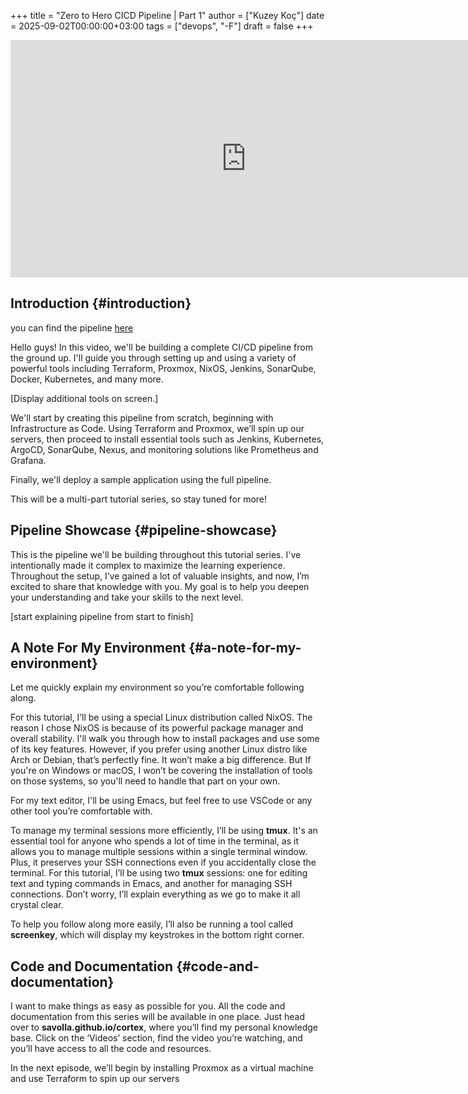 +++
title = "Zero to Hero CICD Pipeline | Part 1"
author = ["Kuzey Koç"]
date = 2025-09-02T00:00:00+03:00
tags = ["devops", "-F"]
draft = false
+++

<iframe width="753" height="380" src="https://www.youtube.com/embed/qV3Nlel4AnI?list=PLrwzufn0Pq4ZRnMoet0roO6si6NsBDSA-" title="Zero to Hero CI/CD Pipeline | Part 1" frameborder="0" allow="accelerometer; autoplay; clipboard-write; encrypted-media; gyroscope; picture-in-picture; web-share" referrerpolicy="strict-origin-when-cross-origin" allowfullscreen></iframe>


## Introduction {#introduction}

you can find the pipeline [here](https://www.canva.com/design/DAGRUMFFs3c/lNFwVoe4ymvXjbvVBlM0LQ/view?utm_content=DAGRUMFFs3c&utm_campaign=designshare&utm_medium=link&utm_source=editor)

Hello guys! In this video, we'll be building a complete CI/CD pipeline from the ground up. I'll guide you through setting up and using a variety of powerful tools including Terraform, Proxmox, NixOS, Jenkins, SonarQube, Docker, Kubernetes, and many more.

[Display additional tools on screen.]

We'll start by creating this pipeline from scratch, beginning with Infrastructure as Code. Using Terraform and Proxmox, we’ll spin up our servers, then proceed to install essential tools such as Jenkins, Kubernetes, ArgoCD, SonarQube, Nexus, and monitoring solutions like Prometheus and Grafana.

Finally, we'll deploy a sample application using the full pipeline.

This will be a multi-part tutorial series, so stay tuned for more!


## Pipeline Showcase {#pipeline-showcase}

This is the pipeline we'll be building throughout this tutorial series. I've intentionally made it complex to maximize the learning experience. Throughout the setup, I’ve gained a lot of valuable insights, and now, I’m excited to share that knowledge with you. My goal is to help you deepen your understanding and take your skills to the next level.

[start explaining pipeline from start to finish]


## A Note For My Environment {#a-note-for-my-environment}

Let me quickly explain my environment so you’re comfortable following along.

For this tutorial, I’ll be using a special Linux distribution called NixOS. The reason I chose NixOS is because of its powerful package manager and overall stability. I'll walk you through how to install packages and use some of its key features. However, if you prefer using another Linux distro like Arch or Debian, that’s perfectly fine. It won’t make a big difference. But If you're on Windows or macOS, I won’t be covering the installation of tools on those systems, so you'll need to handle that part on your own.

For my text editor, I'll be using Emacs, but feel free to use VSCode or any other tool you’re comfortable with.

To manage my terminal sessions more efficiently, I’ll be using **tmux**. It's an essential tool for anyone who spends a lot of time in the terminal, as it allows you to manage multiple sessions within a single terminal window. Plus, it preserves your SSH connections even if you accidentally close the terminal. For this tutorial, I’ll be using two **tmux** sessions: one for editing text and typing commands in Emacs, and another for managing SSH connections. Don’t worry, I’ll explain everything as we go to make it all crystal clear.

To help you follow along more easily, I’ll also be running a tool called **screenkey**, which will display my keystrokes in the bottom right corner.


## Code and Documentation {#code-and-documentation}

I want to make things as easy as possible for you. All the code and documentation from this series will be available in one place. Just head over to **savolla.github.io/cortex**, where you’ll find my personal knowledge base. Click on the ‘Videos’ section, find the video you’re watching, and you’ll have access to all the code and resources.

In the next episode, we’ll begin by installing Proxmox as a virtual machine and use Terraform to spin up our servers
